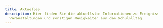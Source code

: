 ```yaml
---
title: Aktuelles
description: Hier finden Sie die aktuellsten Informationen zu Ereignissen,
  Veranstaltungen und sonstigen Neuigkeiten aus dem Schulalltag.
---
```

